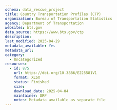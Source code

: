 ```yaml
---
schema: data_rescue_project 
title: Country Transportation Profiles (CTP)
organization: Bureau of Transportation Statistics
agency: Department of Transportation
websites: bts.gov
data_source: https://www.bts.gov/ctp
description: 
last_modified: 2025-04-29
metadata_available: Yes
metadata_url: 
category:
  - Uncategorized
resources:
  - id: 875
    url: https://doi.org/10.3886/E225581V1
    format: XLSX
    status: Finished
    size: 
    download_date: 2025-04-04
    maintainer: DRP
    notes: Metadata available as separate file
---
```

